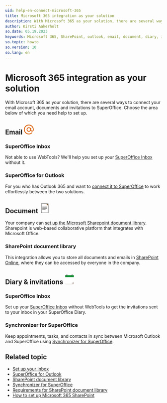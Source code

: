 ```yaml
---
uid: help-en-connect-microsoft-365
title: Microsoft 365 integration as your solution
description: With Microsoft 365 as your solution, there are several ways to connect your email account, documents and invitations to SuperOffice.
author: Kirsti Aakerholt
so.date: 05.19.2023
keywords: Microsoft 365, SharePoint, outlook, email, document, diary, invitation
so.topic: howto
so.version: 10
so.lang: en
---
```


# Microsoft 365 integration as your solution

With Microsoft 365 as your solution, there are several ways to connect your email account, documents and invitations to SuperOffice. Choose the area below of which you need help to set up.

## Email ![icon][img1]

### SuperOffice Inbox

Not able to use WebTools? We'll help you set up your [SuperOffice Inbox][1] without it.

### SuperOffice for Outlook

For you who has Outlook 365 and want to [connect it to SuperOffice][2] to work effortlessly between the two solutions.

## Document ![icon][img2]

Your company can [set up the Microsoft Sharepoint document library][5]. Sharepoint is web-based collaborative platform that integrates with Microsoft Office.

### SharePoint document library

This integration allows you to store all documents and emails in [SharePoint Online][3], where they can be accessed by everyone in the company.

## Diary & invitations ![icon][img3]

### SuperOffice Inbox

Set up your [SuperOffice Inbox][1] without WebTools to get the invitations sent to your inbox in your SuperOffice Diary.

### Synchronizer for SuperOffice

Keep appointments, tasks, and contacts in sync between Microsoft Outlook and SuperOffice using [Synchronizer for SuperOffice][4].

## Related topic

* [Set up your Inbox][1]
* [SuperOffice for Outlook][2]
* [SharePoint document library][3]
* [Synchronizer for SuperOffice][4]
* [Requirements for SharePoint document library][6]
* [How to set up Microsoft 365 SharePoint][5]

<!-- Referenced links -->
[1]: ../../../email/inbox/learn/setup.md
[2]: ../../../email/superoffice-for-outlook/learn/index.md
[3]: ../../../admin/preferences/learn/document-library/change-to-sharepoint.md
[4]: https://appstore.superoffice.com/infobridge-software-b-v-/synchronizer-for-superoffice
[5]: ../../../document/cloud/sharepoint-documents/set-up.md
[6]: ../../../document/cloud/sharepoint-documents/requirements.md

<!-- Referenced images -->
[img1]: ../../../../../common/icons/email-h32.png
[img2]: ../../../../../common/icons/document-h32.png
[img3]: ../../../../../common/icons/nav-diary-h32.png
